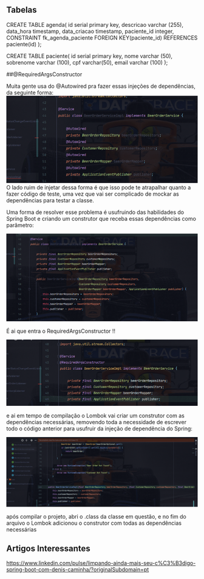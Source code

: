 











## Tabelas

CREATE TABLE agenda(
id serial primary key,
descricao varchar (255),
data_hora timestamp,
data_criacao timestamp,
paciente_id integer,
CONSTRAINT fk_agenda_paciente FOREIGN KEY(paciente_id) REFERENCES paciente(id)
);



CREATE TABLE paciente(
id serial primary key,
nome varchar (50),
sobrenome varchar (100),
cpf varchar(50),
email varchar (100)
);

##@RequiredArgsConstructor

Muita gente usa do @Autowired pra fazer essas injeções de dependências, da seguinte forma:
![img.png](img.png)
O lado ruim de injetar dessa forma é que isso pode te atrapalhar quanto a fazer código de teste, uma vez que vai ser 
complicado de mockar as dependências para testar a classe.

Uma forma de resolver esse problema é usufruindo das habilidades do Spring Boot e criando um construtor que receba essas
dependências como parâmetro:

![img_1.png](img_1.png)

É ai que entra o RequiredArgsConstructor !!

![img_2.png](img_2.png)

e ai em tempo de compilação o Lombok vai criar um construtor com as dependências necessárias, removendo toda a
necessidade de escrever todo o código anterior para usufruir da injeção de dependência do Spring:

![img_3.png](img_3.png)

após compilar o projeto, abri o .class da classe em questão, e no fim do arquivo o Lombok adicionou o construtor com
todas as dependências necessárias

## Artigos Interessantes

https://www.linkedin.com/pulse/limpando-ainda-mais-seu-c%C3%B3digo-spring-boot-com-denis-caminha/?originalSubdomain=pt